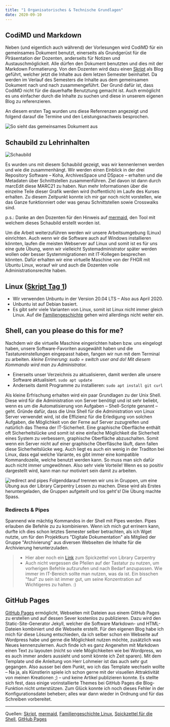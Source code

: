```yaml
---
title: "1 Organisatorisches & Technische Grundlagen"
date: 2020-09-10
---
```



## CodiMD und Markdown
Neben (und eigentlich auch während) der Vorlesungen wird CodiMD für ein gemeinsames Dokument benutzt, einerseits als Grundgerüst für die Plräsentation der Dozenten, anderseits für Notizen und Austauschmöglickeit. Alle dürfen den Dokument benutzten und dies mit der Markdown Formatierung. Von den Dozenten wird dazu einen [Skript](https://bain.felixlohmeier.de) als Blog geführt, welcher jetzt die Inhalte aus dem letzen Semester beinhaltet. Da werden im Verlauf des Semesters die Inhalte aus dem gemeinsamen Dokument nach und nach zusammengeführt. Der Grund dafür ist, dass CodiMD nicht für die dauerhafte Benutztung gemacht ist. Auch ermöglicht es uns einfacher durch die Inhalte zu suchen und diese in unserem eigenen Blog zu referenzieren.

An diesem ersten Tag wurden uns diese Refenrenzen angezeigt und folgend darauf die Termine und den Leistungsnachweis besprochen.

![So sieht das gemeinsames Dokument aus](https://sakura-72.github.io/my-bain-blog/images/codimd.png)

## Schaubild zu Lehrinhalten

![Schaubild](https://sakura-72.github.io/my-bain-blog/images/schaubild-tag1.png)

Es wurden uns mit diesem Schaubild gezeigt, was wir kennenlernen werden und wie die zusammenhängt. Wir werden einen Einblick in der drei Repository Software – Koha, ArchivesSpace und DSpace – erhalten und die Metadaten über Schnittstellen zusammenführen. Ziel davon ist dann durch marcEdit diese MARC21 zu haben. Nun mehr Informationen über die einzelne Teile dieser Grafik werden wird (hoffentlich) im Laufe des Kurses erhalten. Zu diesem Zeitpunkt konnte ich mir gar noch nicht vorstellen, wie das Ganze funktionniert oder was genau Schnittstellen sowie Crosswalks sind.

p.s.: Danke an den Dozenten für den Hinweis auf [mermaid](https://mermaidjs.github.io/mermaid-live-editor/), den Tool mit welchem dieses Schaubild erstellt worden ist.

Um die Arbeit weiterzuführen werden wir unsere Arbeitsumgebung (Linux) einrichten. Auch wenn wir die Software auch auf Windows installieren könnten, laufen die meisten Webserver auf Linux und somit ist es für uns eine gute Übung, wenn wir vielleicht Systemadministrator später werden wollen oder besser Systemmigrationen mit IT-Kollegen besprechen könnten. Dafür erhalten wir eine virtuelle Maschine von der FHGR mit Ubuntu Linux, worauf wir und auch die Dozenten volle Administrationsrechte haben.

## Linux ([Skript Tag 1](https://bain.felixlohmeier.de/#/01_technische-grundlagen))
* Wir verwenden Unbuntu in der Version 20.04 LTS – Also aus April 2020.
* Unbuntu ist auf Debian basiert.
* Es gibt sehr viele Varianten von Linux, somit ist Linux nicht immer gleich Linux. Auf die [Familiengeschichte](https://upload.wikimedia.org/wikipedia/commons/1/1b/Linux_Distribution_Timeline.svg) gehen wird allerdings nicht weiter ein.

## Shell, can you please do this for me?
Nachdem wir die virtuelle Maschine eingerichten haben bzw. uns eingelogt haben, unsere Software-Favoriten ausgewählt haben und die Tastatureinstellungen eingepasst haben, fangen wir nun mit dem Terminal zu arbeiten. *kleine Errinerung: sudo = switch user and do! Mit diesem Kommando wird man zu Administrator.*
* Einerseits unser Verzeichnis zu aktualisieren, damit werden alle unsere Software aktualisiert.
``` sudo apt update ```
* Anderseits damit Programme zu installieren:
```sudo apt install git curl ```

Als kleine Erfrischung erhalten wird ein paar Grundlagen zu der Unix Shell. Diese wird für die Administration von Server benötigt und ist sehr beliebt, wenn es um die Automatisierung von Aufgaben – Shell-Scripte genannt – geht. Gründe dafür, dass die Unix Shell für die Administration von Linux Server verwendet wird, ist die Effizienz für die Erledigung von solchen Aufgaben, die Möglichkeit von der Ferne auf Server zuzugreifen und natürlich das Thema der IT-Sicherheit. Eine graphische Oberfläche enthält oft Sicherheitslücke und somit ist eine einfache Möglichkeit die Sicherheit eines System zu verbessern, graphische Oberfläche abzuschalten. Somit wenn ein Server nicht auf einer graphische Oberfläsche läuft, dann fallen diese Sicherheitslücke weg. Auch liegt es auch ein wenig in der Traditon bei Linux, dass egal welche Variante, es gibt immer eine kompatible Kommandozeile, welche benutzt werden kann. So muss man sich dafür auch nicht immer umgewöhnen. Also sehr viele Vorteile! Wenn es so positiv dargestellt wird, kann man nur motiviert sein damit zu arbeiten.

![redirect and pipes](https://sakura-72.github.io/my-bain-blog/images/screenshot_shell.png)
Folgenddarauf trennen wir uns in Gruppen, um eine Übung aus der Library Carpentry Lessen zu machen. Diese wird als Erstes heruntergeladen, die Gruppen aufgeteilt und los geht's! Die Übung machte Spass.


### Redirects & Pipes

Spannend wie mächtig Kommandos in der Shell mit Pipes werden. Pipes erlauben die Befehle zu zu kombinieren. Wenn ich mich gut errinern kann, durfte ich dies schon letztes Semester selber betrachten, als ich Wget nutzte, um für den Projektkurs "Digitale Dokumentation" als Mitglied der Gruppe "Archivierung" aus diversen Webseiten die Inhalte für die Archivierung herunterzuladen.

>* Hier aber noch ein [Link](https://librarycarpentry.org/lc-shell/reference.html) zum Spickzettel von Library Carpentry
>* Auch nicht vergessen die Pfeilen auf der Tastatur zu nutzen, um vorherigen Befehle aufzurufen und nach Bedarf anzupassen. Wie immer im IT-Bereich sollte man nutzen, was da ist. Ein bisschen "faul" zu sein ist immer gut, um seine Konzentration auf Wichtigeres zu halten. :)

## GitHub Pages
[GitHub Pages](https://pages.github.com) ermöglicht, Webseiten mit Dateien aus einem GitHub Pages zu erstellen und auf dessen Sever kostenlos zu publizieren. Dazu wird den Static-Site-Generator Jekyll, welcher die Software Markdown- und HTML-Dateien kombiniert und die Webseite erstellt.
Für den eigenen Blog habe ich mich für diese Lösung entschieden, da ich selber schon ein Webseite auf Wordpress habe und gerne die Möglichkeit nutzen möchte, zusätzlich was Neues kennenzulernen. Auch finde ich es ganz Angenehm mit Markdown einen Text zu layouten (nicht so viele Möglichkeiten wie bei Wordpress, wo es auch immer anders aussieht und somit könnte ich Zeit sparen). Mit dem Template und die Anleitung von Herr Lohmeier ist das auch sehr gut gegangen. Also ausser bei dem Punkt, wo ich das Template wechseln wollte – Na ja, als Künstlerin spiele ich schon gerne mit der visuellen Attraktivität von meinen Kreationen ;) – und keine Artikel publizieren konnte. Es stellte sich fest, dass einige vorinstallierte Themes bei GitHub Pages die Blog-Funktion nicht unterstützen. Zum Glück konnte ich noch dieses Fehler in der Konfigurationsdatei beheben; alles war dann wieder in Ordnung und für das Schreiben vorbereitet.


***
Quellen: [Skript](https://bain.felixlohmeier.de), [mermaid](https://mermaidjs.github.io/mermaid-live-editor/), [Familiengeschichte Linux](https://upload.wikimedia.org/wikipedia/commons/1/1b/Linux_Distribution_Timeline.svg), [Spickzettel für die Shell](https://librarycarpentry.org/lc-shell/reference.html), [GitHub Pages](https://pages.github.com)

